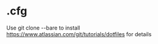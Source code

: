 # .cfg
Use git clone --bare to install
https://www.atlassian.com/git/tutorials/dotfiles for details
